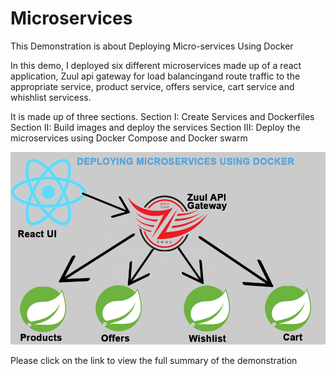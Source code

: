 # Microservices

This Demonstration is about Deploying Micro-services Using Docker

In this demo, I deployed six different microservices made up of a react application, Zuul api gateway for load balancingand route traffic to the appropriate service, product service, offers service, cart service and whishlist servicess.

It is made up of three sections.
Section I: Create Services and Dockerfiles
Section II: Build images and deploy the services
Section III: Deploy the microservices using Docker Compose and Docker swarm

![Illustration](images/route.png)

Please click on the link to view the full summary of the demonstration